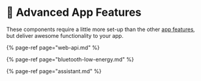 # 🚀 Advanced App Features

These components require a little more set-up than the other [app features](app-features.md), but deliver awesome functionality to your app.

{% page-ref page="web-api.md" %}

{% page-ref page="bluetooth-low-energy.md" %}

{% page-ref page="assistant.md" %}




